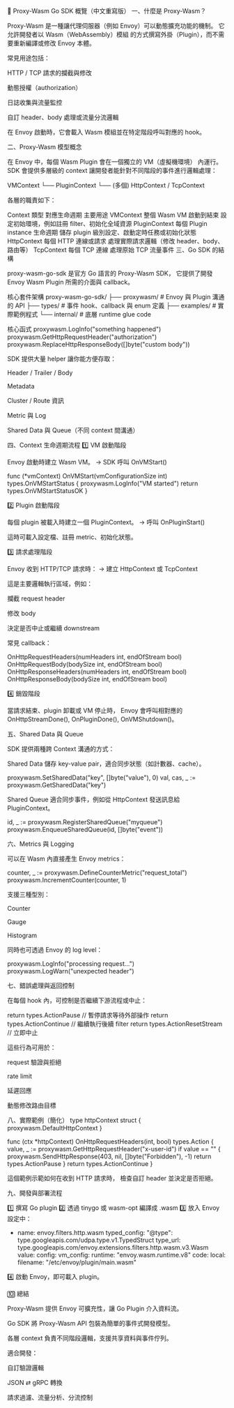 🧩 Proxy-Wasm Go SDK 概覽（中文重寫版）
一、什麼是 Proxy-Wasm？

Proxy-Wasm 是一種讓代理伺服器（例如 Envoy）可以動態擴充功能的機制。
它允許開發者以 Wasm（WebAssembly）模組 的方式撰寫外掛（Plugin），而不需要重新編譯或修改 Envoy 本體。

常見用途包括：

HTTP / TCP 請求的攔截與修改

動態授權（authorization）

日誌收集與流量監控

自訂 header、body 處理或流量分流邏輯

在 Envoy 啟動時，它會載入 Wasm 模組並在特定階段呼叫對應的 hook。

二、Proxy-Wasm 模型概念

在 Envoy 中，每個 Wasm Plugin 會在一個獨立的 VM（虛擬機環境） 內運行。
SDK 會提供多層級的 context 讓開發者能針對不同階段的事件進行邏輯處理：

VMContext
 └── PluginContext
      └── (多個) HttpContext / TcpContext


各層的職責如下：

Context 類型	對應生命週期	主要用途
VMContext	整個 Wasm VM 啟動到結束	設定初始環境，例如註冊 filter、初始化全域資源
PluginContext	每個 Plugin instance 生命週期	儲存 plugin 級別設定、啟動定時任務或初始化狀態
HttpContext	每個 HTTP 連線或請求	處理實際請求邏輯（修改 header、body、路由等）
TcpContext	每個 TCP 連線	處理原始 TCP 流量事件
三、Go SDK 的結構

proxy-wasm-go-sdk 是官方 Go 語言的 Proxy-Wasm SDK，
它提供了開發 Envoy Wasm Plugin 所需的介面與 callback。

核心套件架構
proxy-wasm-go-sdk/
├── proxywasm/        # Envoy 與 Plugin 溝通的 API
├── types/            # 事件 hook、callback 與 enum 定義
├── examples/         # 實際範例程式
└── internal/         # 底層 runtime glue code

核心函式
proxywasm.LogInfo("something happened")
proxywasm.GetHttpRequestHeader("authorization")
proxywasm.ReplaceHttpResponseBody([]byte("custom body"))


SDK 提供大量 helper 讓你能方便存取：

Header / Trailer / Body

Metadata

Cluster / Route 資訊

Metric 與 Log

Shared Data 與 Queue（不同 context 間溝通）

四、Context 生命週期流程
1️⃣ VM 啟動階段

Envoy 啟動時建立 Wasm VM。
→ SDK 呼叫 OnVMStart()

func (*vmContext) OnVMStart(vmConfigurationSize int) types.OnVMStartStatus {
    proxywasm.LogInfo("VM started")
    return types.OnVMStartStatusOK
}

2️⃣ Plugin 啟動階段

每個 plugin 被載入時建立一個 PluginContext。
→ 呼叫 OnPluginStart()

這時可載入設定檔、註冊 metric、初始化狀態。

3️⃣ 請求處理階段

Envoy 收到 HTTP/TCP 請求時：
→ 建立 HttpContext 或 TcpContext

這是主要邏輯執行區域，例如：

攔截 request header

修改 body

決定是否中止或繼續 downstream

常見 callback：

OnHttpRequestHeaders(numHeaders int, endOfStream bool)
OnHttpRequestBody(bodySize int, endOfStream bool)
OnHttpResponseHeaders(numHeaders int, endOfStream bool)
OnHttpResponseBody(bodySize int, endOfStream bool)

4️⃣ 銷毀階段

當請求結束、plugin 卸載或 VM 停止時，
Envoy 會呼叫相對應的 OnHttpStreamDone(), OnPluginDone(), OnVMShutdown()。

五、Shared Data 與 Queue

SDK 提供兩種跨 Context 溝通的方式：

Shared Data
儲存 key-value pair，適合同步狀態（如計數器、cache）。

proxywasm.SetSharedData("key", []byte("value"), 0)
val, cas, _ := proxywasm.GetSharedData("key")


Shared Queue
適合同步事件，例如從 HttpContext 發送訊息給 PluginContext。

id, _ := proxywasm.RegisterSharedQueue("myqueue")
proxywasm.EnqueueSharedQueue(id, []byte("event"))

六、Metrics 與 Logging

可以在 Wasm 內直接產生 Envoy metrics：

counter, _ := proxywasm.DefineCounterMetric("request_total")
proxywasm.IncrementCounter(counter, 1)


支援三種型別：

Counter

Gauge

Histogram

同時也可透過 Envoy 的 log level：

proxywasm.LogInfo("processing request...")
proxywasm.LogWarn("unexpected header")

七、錯誤處理與返回控制

在每個 hook 內，可控制是否繼續下游流程或中止：

return types.ActionPause       // 暫停請求等待外部操作
return types.ActionContinue    // 繼續執行後續 filter
return types.ActionResetStream // 立即中止


這些行為可用於：

request 驗證與拒絕

rate limit

延遲回應

動態修改路由目標

八、實際範例（簡化）
type httpContext struct {
    proxywasm.DefaultHttpContext
}

func (ctx *httpContext) OnHttpRequestHeaders(int, bool) types.Action {
    value, _ := proxywasm.GetHttpRequestHeader("x-user-id")
    if value == "" {
        proxywasm.SendHttpResponse(403, nil, []byte("Forbidden"), -1)
        return types.ActionPause
    }
    return types.ActionContinue
}


這個範例示範如何在收到 HTTP 請求時，
檢查自訂 header 並決定是否拒絕。

九、開發與部署流程

1️⃣ 撰寫 Go plugin
2️⃣ 透過 tinygo 或 wasm-opt 編譯成 .wasm
3️⃣ 放入 Envoy 設定中：

- name: envoy.filters.http.wasm
  typed_config:
    "@type": type.googleapis.com/udpa.type.v1.TypedStruct
    type_url: type.googleapis.com/envoy.extensions.filters.http.wasm.v3.Wasm
    value:
      config:
        vm_config:
          runtime: "envoy.wasm.runtime.v8"
          code:
            local:
              filename: "/etc/envoy/plugin/main.wasm"


4️⃣ 啟動 Envoy，即可載入 plugin。

🔟 總結

Proxy-Wasm 提供 Envoy 可擴充性，讓 Go Plugin 介入資料流。

Go SDK 將 Proxy-Wasm API 包裝為簡單的事件式開發模型。

各層 context 負責不同階段邏輯，支援共享資料與事件佇列。

適合開發：

自訂驗證邏輯

JSON ⇄ gRPC 轉換

請求過濾、流量分析、分流控制